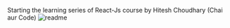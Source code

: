 Starting the learning series of React-Js course by Hitesh Choudhary (Chai aur Code)
![readme](https://github.com/shubhamkrsingh565/react-series/assets/63440492/071bd87e-e0f4-49d7-96a2-33ee98161a5b)
